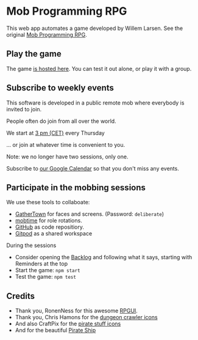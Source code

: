 # Mob Programming RPG

This web app automates a game developed by Willem Larsen.  See the original [Mob Programming RPG](https://github.com/willemlarsen/mobprogrammingrpg).

## Play the game

The game [is hosted here](https://gregorriegler.com/mob-programming-rpg/).  You can test it out alone, or play it with a group.

## Subscribe to weekly events

This software is developed in a public remote mob where everybody is invited to join.

People often do join from all over the world.

We start at [3 pm (CET)](https://calendar.google.com/calendar/event?action=TEMPLATE&tmeid=N21ubDl1a2Y4ZDFtc3AyZ2JvY2RpamtpMmtfMjAyMzAyMTZUMTQwMDAwWiA3Mzk5NWUxZTBiMWM5NDhhOGEwMDIxZWM0YzNjZTcyOTQxZjdiN2FjOTc1NGJjZTNmMGU5ZGRkMDA1MmY4NjQxQGc&tmsrc=73995e1e0b1c948a8a0021ec4c3ce72941f7b7ac9754bce3f0e9ddd0052f8641%40group.calendar.google.com&scp=ALL) every Thursday

... or join at whatever time is convenient to you.

Note: we no longer have two sessions, only one.

Subscribe to [our Google Calendar](https://calendar.google.com/calendar/u/0?cid=NzM5OTVlMWUwYjFjOTQ4YThhMDAyMWVjNGMzY2U3Mjk0MWY3YjdhYzk3NTRiY2UzZjBlOWRkZDAwNTJmODY0MUBncm91cC5jYWxlbmRhci5nb29nbGUuY29t) so that you don't miss any events.

## Participate in the mobbing sessions

We use these tools to collaboate:

- [GatherTown](https://app.gather.town/app/kNtWdLSSLSYIoR5R/CodingDojo) for faces and screens. (Password: ```deliberate```)
- [mobtime](https://mobti.me/mobrpg) for role rotations.
- [GitHub](https://github.com/gregorriegler/mob-programming-rpg) as code repositiory.
- [Gitpod](https://gitpod.io/docs) as a shared workspace

During the sessions

* Consider opening the [Backlog](./docs/backlog.md) and following what it says, starting with Reminders at the top
* Start the game: `npm start`
* Test the game: `npm test`

## Credits

- Thank you, RonenNess for this awesome [RPGUI](https://github.com/RonenNess/RPGUI).
- Thank you, Chris Hamons for the [dungeon crawler icons](https://opengameart.org/content/dungeon-crawl-32x32-tiles)
- And also CraftPix for the [pirate stuff icons](https://opengameart.org/content/48-pirate-stuff-icons)
- And for the beautiful [Pirate Ship](https://www.flaticon.com/free-icon/pirate-ship_1907877)
